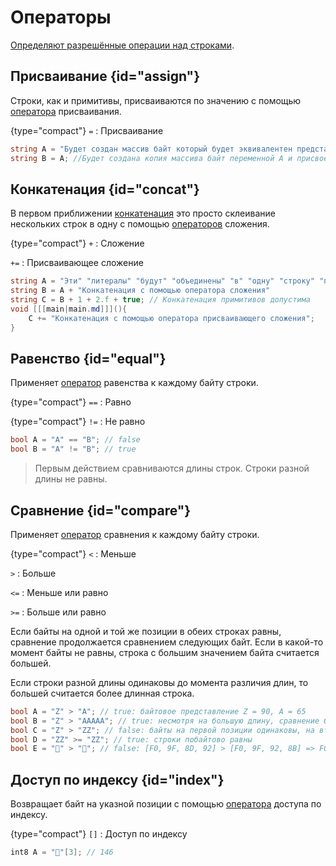 # Операторы

<a href="https://www.angelcode.com/angelscript/sdk/docs/manual/doc_script_stdlib_string.html#doc_datatypes_strings_addon_ops"/>

Определяют разрешённые операции над [строками](string.md).

## Присваивание {id="assign"}

Строки, как и примитивы, присваиваются по значению с помощью [оператора](operator.md)
присваивания.

{type="compact"}
`=`
: Присваивание

```C#
string A = "Будет создан массив байт который будет эквивалентен представлению этого текста";
string B = A; //Будет создана копия массива байт переменной A и присвоен переменной B
```

## Конкатенация {id="concat"}

В первом приближении [конкатенация](https://w.wiki/9eWw) это просто склеивание нескольких строк в одну с
помощью [операторов](operator.md) сложения.

{type="compact"}
`+`
: Сложение

`+=`
: Присваивающее сложение

```C#
string A = "Эти" "литералы" "будут" "объединены" "в" "одну" "строку" "при" "компиляции";
string B = A + "Конкатенация с помощью оператора сложения"
string C = B + 1 + 2.f + true; // Конкатенация примитивов допустима
void [[[main|main.md]]](){
    С += "Конкатенация с помощью оператора присваивающего сложения";
}
```

## Равенство {id="equal"}

Применяет [оператор](operator.md) равенства к каждому байту строки.

{type="compact"}
`==`
: Равно

{type="compact"}
`!=`
: Не равно

```C#
bool A = "A" == "B"; // false
bool B = "A" != "B"; // true
```

> Первым действием сравниваются длины строк. Строки разной длины не равны.

## Сравнение {id="compare"}

Применяет [оператор](operator.md) сравнения к каждому байту строки.

{type="compact"}
`<`
: Меньше

`>`
: Больше

`<=`
: Меньше или равно

`>=`
: Больше или равно

Если байты на одной и той же позиции в обеих строках равны, сравнение продолжается сравнением следующих байт. Если в
какой-то момент байты не равны, строка с большим значением байта считается большей.

Если строки разной длины одинаковы до момента различия длин, то большей считается более длинная строка.

```C#
bool A = "Z" > "A"; // true: байтовое представление Z = 90, A = 65
bool B = "Z" > "AAAAA"; // true: несмотря на большую длину, сравнение будет окончено на первом же байте Z > A
bool C = "Z" > "ZZ"; // false: байты на первой позиции одинаковы, на второй же позиции у первой строки нет байт
bool D = "ZZ" >= "ZZ"; // true: строки побайтово равны
bool E = "🍒" > "💋"; // false: [F0, 9F, 8D, 92] > [F0, 9F, 92, 8B] => F0==F0; 9F==9F; 8D < 92  
```

## Доступ по индексу {id="index"}

Возвращает байт на указной позиции с помощью [оператора](operator.md) доступа по индексу.

{type="compact"}
`[]`
: Доступ по индексу

```C#
int8 A = "🍒"[3]; // 146
```